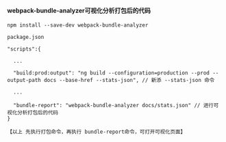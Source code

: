 #### webpack-bundle-analyzer可视化分析打包后的代码
`npm install --save-dev webpack-bundle-analyzer`
```
package.json

"scripts":{
  
  ...

  "build:prod:output": "ng build --configuration=production --prod --output-path docs --base-href --stats-json", // 新添 --stats-json 命令
  
  ...

  "bundle-report": "webpack-bundle-analyzer docs/stats.json" // 进行可视化分析打包后的代码
}

【以上 先执行打包命令，再执行 bundle-report命令，可打开可视化页面】
```
